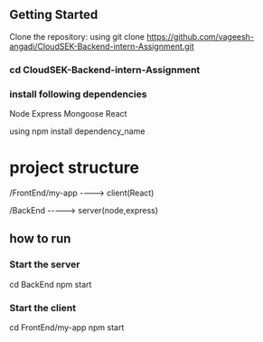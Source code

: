 ## Getting Started
Clone the repository: using git clone https://github.com/vageesh-angadi/CloudSEK-Backend-intern-Assignment.git

### cd CloudSEK-Backend-intern-Assignment
### install following dependencies
Node
Express
Mongoose
React

using npm install dependency_name

# project structure
/FrontEnd/my-app    ----> client(React)

/BackEnd  -----> server(node,express)

## how to run
### Start the server
cd BackEnd
npm start

### Start the client
cd FrontEnd/my-app
npm start

